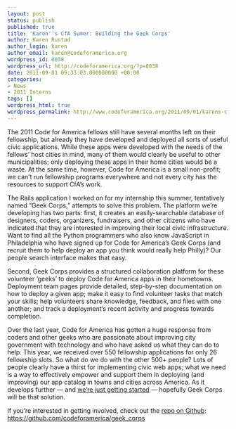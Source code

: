 ```yaml
---
layout: post
status: publish
published: true
title: 'Karen''s CfA Sumer: Building the Geek Corps'
author: Karen Rustad
author_login: karen
author_email: karen@codeforamerica.org
wordpress_id: 8038
wordpress_url: http://codeforamerica.org/?p=8038
date: 2011-09-01 09:33:03.000000000 +00:00
categories:
- News
- 2011 Interns
tags: []
wordpress_html: true
wordpress_permalink: http://www.codeforamerica.org/2011/09/01/karens-cfa-sumer-geek-corps/
---
```


<p>The 2011 Code for America fellows still have several months left on their fellowship, but already they have developed and deployed all sorts of useful civic applications. While these apps were developed with the needs of the fellows’ host cities in mind, many of them would clearly be useful to other municipalities; only deploying these apps in their home cities would be a waste. At the same time, however, Code for America is a small non-profit; we can’t run fellowship programs everywhere and not every city has the resources to support CfA’s work.</p>
<p>The Rails application I worked on for my internship this summer, tentatively named “Geek Corps,” attempts to solve this problem. The platform we’re developing has two parts: first, it creates an easily-searchable database of designers, coders, organizers, fundraisers, and other citizens who have indicated that they are interested in improving their local civic infrastructure. Want to find all the Python programmers who also know JavaScript in Philadelphia who have signed up for Code for America’s Geek Corps (and recruit them to help deploy an app you think would really help Philly)? Our people search interface makes that easy. </p>
<p>Second, Geek Corps provides a structured collaboration platform for these volunteer ‘geeks’ to deploy Code for America apps in their hometowns. Deployment team pages provide detailed, step-by-step documentation on how to deploy a given app; make it easy to find volunteer tasks that match your skills; help volunteers share knowledge, feedback, and files with one another; and track a deployment’s recent activity and progress towards completion.</p>
<p>Over the last year, Code for America has gotten a huge response from coders and other geeks who are passionate about improving city government with technology and who have asked us what they can do to help. This year, we received over 550 fellowship applications for only 26 fellowship slots. So what do we do with the other 500+ people? Lots of people clearly have a thirst for implementing civic web apps; what we need is a way to effectively empower and support them in deploying (and improving) our app catalog in towns and cities across America. As it develops further — and <a href="https://github.com/codeforamerica/geek_corps">we’re just getting started</a> — hopefully Geek Corps will be that solution.</p>
<p>If you’re interested in getting involved, check out the <a href="https://github.com/codeforamerica/geek_corps">repo on Github</a>: <a href="https://github.com/codeforamerica/geek_corps">https://github.com/codeforamerica/geek_corps</a></p>
